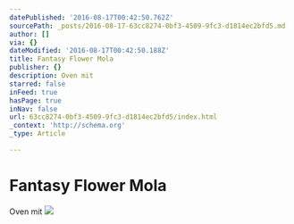 ```yaml
---
datePublished: '2016-08-17T00:42:50.762Z'
sourcePath: _posts/2016-08-17-63cc8274-0bf3-4509-9fc3-d1814ec2bfd5.md
author: []
via: {}
dateModified: '2016-08-17T00:42:50.188Z'
title: Fantasy Flower Mola
publisher: {}
description: Oven mit
starred: false
inFeed: true
hasPage: true
inNav: false
url: 63cc8274-0bf3-4509-9fc3-d1814ec2bfd5/index.html
_context: 'http://schema.org'
_type: Article

---
```

# Fantasy Flower Mola

Oven mit
![](https://the-grid-user-content.s3-us-west-2.amazonaws.com/fe574354-98b4-48cf-b60b-fc70c5dfab2d.jpg)